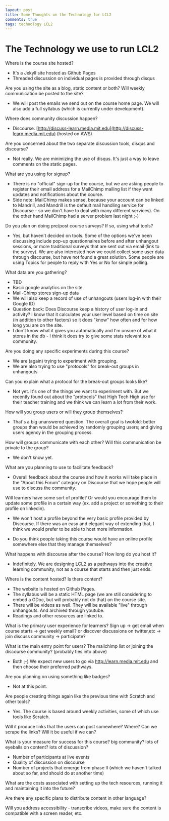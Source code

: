 ```yaml
---
layout: post
title: Some Thoughts on the Technology for LCL2
comments: true
tags: technology LCL2 
---
```


# The Technology we use to run LCL2

Where is the course site hosted?

*   It's a Jekyll site hosted as Github Pages
*   Threaded discussion on individual pages is provided through disqus

Are you using the site as a blog, static content or both? Will weekly communication be posted to the site?

*   We will post the emails we send out on the course home page. We will also add a full syllabus (which is currently under development).

Where does community discussion happen?

*   Discourse. [](http://discuss-learn.media.mit.edu)[http://discuss-learn.media.mit.edu](http://discuss-learn.media.mit.edu) (hosted on AWS)

Are you concerned about the two separate discussion tools, disqus and discourse?

*   Not really. We are minimizing the use of disqus. It's just a way to leave comments on the static pages.

What are you using for signup?

*   There is no "official" sign-up for the course, but we are asking people to register their email address for a MailChimp mailing list if they want updates and notifications about the course. 
*   Side note: MailChimp makes sense, because your account can be linked to Mandrill, and Mandrill is the default mail handling service for Discourse - so we don't have to deal with many different services). On the other hand MailChimp had a server problem last night ;-)

Do you plan on doing pre/post course surveys? If so, using what tools?

*   Yes, but haven't decided on tools. Some of the options we've been discussing include pop-up questionnaires before and after unhangout sessions, or more traditional surveys that are sent out via email (link to the survey). We are also interested how we could collect some user data through discourse, but have not found a great solution. Some people are using Topics for people to reply with Yes or No for simple polling. 

What data are you gathering?

*   TBD
*   Basic google analytics on the site
*   Mail-Chimp stores sign-up data
*   We will also keep a record of use of unhangouts (users log-in with their Google ID)
*   Question back: Does Discourse keep a history of user log-in and activity? I know that it calculates your user level based on time on site (in addition to other factors) so it does "know" how often and for how long you are on the site.
*   I don't know what it gives you automatically and I'm unsure of what it stores in the db - I think it does try to give some stats relevant to a community.

Are you doing any specific experiments during this course?

*   We are (again) trying to experiment with grouping. 
*   We are also trying to use "protocols" for break-out groups in unhangouts

Can you explain what a protocol for the break-out groups looks like?

*   Not yet. It's one of the things we want to experiment with. But we recently found out about the "protocols" that High Tech High use for their teacher training and we think we can learn a lot from their work. 

How will you group users or will they group themselves?

*   That's a big unanswered question. The overall goal is twofold: better groups than would be achieved by randomly grouping users; and giving users agency in the grouping process.

How will groups communicate with each other? Will this communication be private to the group?

*   We don't know yet. 

What are you planning to use to facilitate feedback?

*   Overall feedback about the course and how it works will take place in the "About this Forum" category on Discourse that we hope people will use to discuss the community. 

Will learners have some sort of profile? Or would you encourage them to update some profile in a certain way (ex. add a project or something to their profile on linkedin).

*   We won't host a profile beyond the very basic profile provided by Discourse. If there was an easy and elegant way of extending that, I think we would prefer to be able to host more information. 

*   Do you think people taking this course would have an online profile somewhere else that they manage themselves?

What happens with discourse after the course? How long do you host it?

*   Indefinitely. We are designing LCL2 as a pathways into the creative learning community, not as a course that starts and then just ends. 

Where is the content hosted? Is there content? 

*   The website is hosted on Github Pages.
*   The syllabus will be a static HTML page (we are still considering to embed a GDoc, but will probably not do that) on the course site. 
*   There will be videos as well. They will be available "live" through unhangouts. And archived through youtube. 
*   Readings and other resources are linked to.

What is the primary user experience for learners? Sign up -> get email when course starts -> get weekly email? or discover discussions on twitter,etc -> join discuss community -> participate?

What is the main entry point for users? The mailchimp list or joining the discourse community? (probably ties into above)

*   Both ;-) We expect new users to go via [](http://learn.media.mit.edu)http://learn.media.mit.edu and then choose their preferred pathways.

Are you planning on using something like badges?

*   Not at this point. 

Are people creating things again like the previous time with Scratch and other tools?

*   Yes. The course is based around weekly activities, some of which use tools like Scratch. 

Will it produce links that the users can post somewhere? Where? Can we scrape the links? Will it be useful if we can?

What is your measure for success for this course? big community? lots of eyeballs on content? lots of discussion?

*   Number of participants at live events
*   Quality of discussion on discourse
*   Number of projects that emerge from phase II (which we haven't talked about so far, and should do at another time)

What are the costs associated with setting up the tech resources, running it and maintaining it into the future?

Are there any specific plans to distribute content in other language?

Will you address accessibility  - transcribe videos, make sure the content is compatible with a screen reader, etc.

